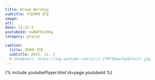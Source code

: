 ```yaml
---
title: Dream Worship
subtitle: 주일예배 찬양
image:
alt:
date: 23-12-3
youtubeId: nwBAFds43Kg
category: praise

caption:
  title: 경배와 찬양
  subtitle: 2023. 12. 3
  # thumbnail: https://img.youtube.com/vi/ci-IfMT3Eww/hqdefault.jpg
---
```


{% include youtubePlayer.html id=page.youtubeId %}
